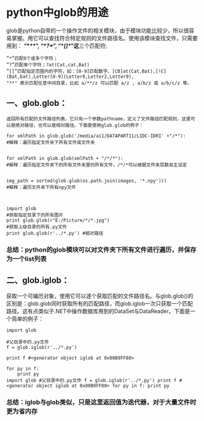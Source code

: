 # python中glob的用途

 glob是python自带的一个操作文件的相关模块，由于模块功能比较少，所以很容易掌握。用它可以查找符合特定规则的文件路径名。使用该模块查找文件，只需要用到： **“\**\**\*”, “\**?\**”, “\**[]\**”这**三个匹配符;

```
”*”匹配0个或多个字符；
”?”匹配单个字符；?at(Cat,cat,Bat)
”[]”匹配指定范围内的字符，如：[0-9]匹配数字。[CB]at(Cat,Bat),[!C](Bat,bat),Letter[0-9](Letter0,Letter2,Letter9),
"**" 表示匹配任意中间目录，比如 a/**/z 可以匹配 a/z , a/b/z 或 a/b/c/z 等。
```

## 一、glob.glob：

```
返回所有匹配的文件路径列表。它只有一个参数pathname，定义了文件路径匹配规则，这里可以是绝对路径，也可以是相对路径。下面是使用glob.glob的例子：

for xmlPath in glob.glob('/media/ai1/DATAPART11/LIDC-IDRI' +"/*"):
#解释：遍历指定文件夹下所有文件或文件夹


for xmlPath in glob.glob(xmlPath + "/*/*"):
#解释：遍历指定文件夹下的所有文件夹里的所有文件，/*/*可以根据文件夹层数自主设定


img_path = sorted(glob.glob(os.path.join(images, '*.npy')))
#解释：遍历文件夹下所有npy文件

 

import glob
#获取指定目录下的所有图片
print glob.glob(r"E:/Picture/*/*.jpg")
#获取上级目录的所有.py文件
print glob.glob(r'../*.py') #相对路径
```

### 总结：python的glob模块可以对文件夹下所有文件进行遍历，并保存为一个list列表



## 二、glob.iglob：

获取一个可编历对象，使用它可以逐个获取匹配的文件路径名。与glob.glob()的区别是：glob.glob同时获取所有的匹配路径，而glob.iglob一次只获取一个匹配路径。这有点类似于.NET中操作数据库用到的DataSet与DataReader。下面是一个简单的例子：

```
import glob  

#父目录中的.py文件  
f = glob.iglob(r'../*.py')  

print f #<generator object iglob at 0x00B9FF80>  

for py in f:  
    print py  
import glob #父目录中的.py文件 f = glob.iglob(r'../*.py') print f #<generator object iglob at 0x00B9FF80> for py in f: print py
```

### 总结：iglob与glob类似，只是这里返回值为迭代器，对于大量文件时更为省内存